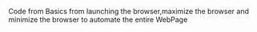 Code from Basics from launching the browser,maximize the browser and minimize the browser to automate the entire WebPage
